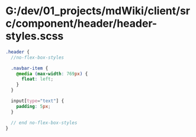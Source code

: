 # G:/dev/01_projects/mdWiki/client/src/component/header/header-styles.scss
```scss
.header {
  //no-flex-box-styles

  .navbar-item {
    @media (max-width: 769px) {
      float: left;
    }
  }

  input[type="text"] {
    padding: 5px;
  }

  // end no-flex-box-styles
}
 ```